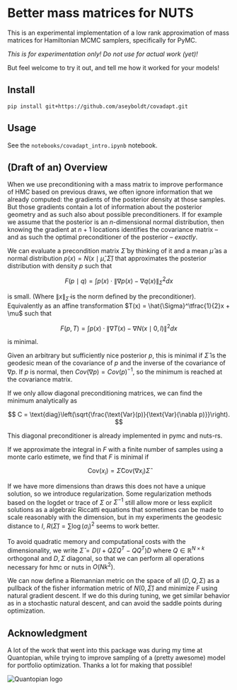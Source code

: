 # Better mass matrices for NUTS

This is an experimental implementation of a low rank approximation of
mass matrices for Hamiltonian MCMC samplers, specifically for PyMC.

*This is for experimentation only! Do not use for actual work (yet)!*

But feel welcome to try it out, and tell me how it worked for your models!

## Install

```
pip install git+https://github.com/aseyboldt/covadapt.git
```

## Usage

See the `notebooks/covadapt_intro.ipynb` notebook.

## (Draft of an) Overview

When we use preconditioning with a mass matrix to improve performance of HMC
based on previous draws, we often ignore information that we already computed:
the gradients of the posterior density at those samples. But those gradients
contain a lot of information about the posterior geometry and as such also
about possible preconditioners. If for example we assume that the posterior is
an $n$-dimensional normal distribution, then knowing the gradient at $n + 1$
locations identifies the covariance matrix – and as such the optimal
preconditioner of the posterior – *exactly*.

We can evaluate a precondition matrix $\hat{\Sigma}$ by thinking of it and a
mean $\hat{\mu}$ as a normal distribution
$p(x) = N(x\mid \hat{\mu}, \hat{\Sigma})$ that approximates the posterior distribution with density $p$ such that

$$
F(p \mid q) = \int p(x) \cdot \lVert \nabla p(x) - \nabla q(x)\rVert_{\hat{\Sigma}}^2 dx
$$

is small. (Where $\lVert x\rVert_{\hat{\Sigma}}$ is the norm defined by the
preconditioner). Equivalently as an affine transformation
$T(x) = \hat{\Sigma}^\tfrac{1}{2}x + \mu$
such that

$$
F(p, T) = \int p(x) \cdot \lVert\nabla T(x) - \nabla N(x\mid 0, I)\rVert ^ 2 dx
$$

is minimal.

Given an arbitrary but sufficiently nice posterior $p$, this is minimal if
$\hat{\Sigma}$ is the geodesic mean of the covariance of $p$ and the inverse
of the covariance of $\nabla p$. If $p$ is normal, then $Cov(\nabla p) = Cov(p)^{-1}$, so the minimum is reached at the covariance matrix.

If we only allow diagonal preconditioning matrices, we can find the minimum
analytically as

$$
C = \text{diag}\left(\sqrt{\frac{\text{Var}(p)}{\text{Var}(\nabla p)}}\right).
$$

This diagonal preconditioner is already implemented in pymc and nuts-rs.

If we approximate the integral in $F$ with a finite number of samples using a monte carlo estimete, we find that $F$ is minimal if

$$
\text{Cov}(x_i) = \hat{\Sigma} \text{Cov}(\nabla x_i) \hat{\Sigma}
$$

If we have more dimensions than draws this does not have a unique solution,
so we introduce regularization. Some regularization methods based on the logdet or trace of $\Sigma$ or $\Sigma^{-1}$ still allow more or less explicit solutions as a algebraic Riccatti equations that sometimes can be made to scale reasonably with
the dimension, but in my experiments the geodesic distance to $I$, $R(\hat\Sigma)=\sum\log(\sigma_i) ^ 2$ seems to work better.

To avoid quadratic memory and computational costs with the dimensionality,
we write $\hat{\Sigma} = D(I + Q\Sigma Q^T - QQ^T)D$ where $Q\in\mathbb{R}^{N\times k}$ orthogonal and $D, \Sigma$ diagonal, so that we can perform
all operations necessary for hmc or nuts in $O(Nk^2)$.

We can now define a Riemannian metric on the space of all $(D, Q, \Sigma)$
as a pullback of the fisher information metric of $N(0, \hat\Sigma)$
and minimize $F$ using natural gradient descent. If we do this during tuning, we get similar behavior as in a stochastic natural descent, and
can avoid the saddle points during optimization.

## Acknowledgment

A lot of the work that went into this package was during my time at Quantopian,
while trying to improve sampling of a (pretty awesome) model for portfolio
optimization. Thanks a lot for making that possible!

![Quantopian logo](https://raw.githubusercontent.com/pymc-devs/pymc3/master/docs/quantopianlogo.jpg)
